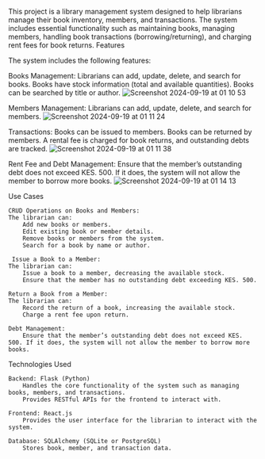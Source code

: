 This project is a library management system designed to help librarians manage their book inventory, members, and transactions. The system includes essential functionality such as maintaining books, managing members, handling book transactions (borrowing/returning), and charging rent fees for book returns.
Features

The system includes the following features:

  Books Management:
        Librarians can add, update, delete, and search for books.
        Books have stock information (total and available quantities).
        Books can be searched by title or author.
![Screenshot 2024-09-19 at 01 10 53](https://github.com/user-attachments/assets/c006c770-7529-44a7-977f-960b0da31931)

  Members Management:
        Librarians can add, update, delete, and search for members.
        ![Screenshot 2024-09-19 at 01 11 24](https://github.com/user-attachments/assets/8a7c9552-34e9-4385-b071-17ee74e28d94)

  Transactions:
        Books can be issued to members.
        Books can be returned by members.
        A rental fee is charged for book returns, and outstanding debts are tracked.
![Screenshot 2024-09-19 at 01 11 38](https://github.com/user-attachments/assets/2ed67452-e57c-4936-91a4-6c334a973343)

 Rent Fee and Debt Management:
		Ensure that the member’s outstanding debt does not exceed KES. 500. 
If it does, the system will not allow the member to borrow more books.
![Screenshot 2024-09-19 at 01 14 13](https://github.com/user-attachments/assets/2a78ffeb-acd2-4212-a07f-20e26b2a07c7)


Use Cases

   	CRUD Operations on Books and Members:
    The librarian can:
        Add new books or members.
        Edit existing book or member details.
        Remove books or members from the system.
        Search for a book by name or author.

 	 Issue a Book to a Member:
    The librarian can:
        Issue a book to a member, decreasing the available stock.
        Ensure that the member has no outstanding debt exceeding KES. 500.

    Return a Book from a Member:
    The librarian can:
        Record the return of a book, increasing the available stock.
        Charge a rent fee upon return.

    Debt Management:
        Ensure that the member’s outstanding debt does not exceed KES. 500. If it does, the system will not allow the member to borrow more books.

Technologies Used

    Backend: Flask (Python)
        Handles the core functionality of the system such as managing books, members, and transactions.
        Provides RESTful APIs for the frontend to interact with.

    Frontend: React.js
        Provides the user interface for the librarian to interact with the system.

    Database: SQLAlchemy (SQLite or PostgreSQL)
        Stores book, member, and transaction data.

